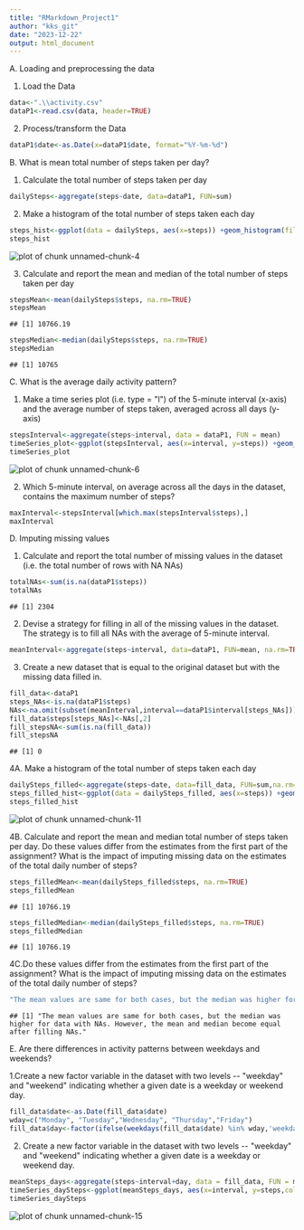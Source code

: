 ```yaml
---
title: "RMarkdown_Project1"
author: "kks_git"
date: "2023-12-22"
output: html_document
---
```




A. Loading and preprocessing the data

1.  Load the Data


```r
data<-".\\activity.csv"
dataP1<-read.csv(data, header=TRUE)
```

2.  Process/transform the Data


```r
dataP1$date<-as.Date(x=dataP1$date, format="%Y-%m-%d")
```

B. What is mean total number of steps taken per day?

1.  Calculate the total number of steps taken per day


```r
dailySteps<-aggregate(steps~date, data=dataP1, FUN=sum)
```

2.  Make a histogram of the total number of steps taken each day


```r
steps_hist<-ggplot(data = dailySteps, aes(x=steps)) +geom_histogram(fill="red", binwidth=500)+labs(title="Steps per Day", x="steps",y="frequency")+theme(plot.title = element_text(hjust=0.5))
steps_hist
```

![plot of chunk unnamed-chunk-4](figure/unnamed-chunk-4-1.png)

3.  Calculate and report the mean and median of the total number of steps taken per day


```r
stepsMean<-mean(dailySteps$steps, na.rm=TRUE)
stepsMean
```

```
## [1] 10766.19
```

```r
stepsMedian<-median(dailySteps$steps, na.rm=TRUE)
stepsMedian
```

```
## [1] 10765
```

C. What is the average daily activity pattern?

1. Make a time series plot (i.e. 
type = "l") of the 5-minute interval (x-axis) and the average number of steps taken, averaged across all days (y-axis)

```r
stepsInterval<-aggregate(steps~interval, data = dataP1, FUN = mean)
timeSeries_plot<-ggplot(stepsInterval, aes(x=interval, y=steps)) +geom_line(color="blue", linewidth=1)+labs(title="Steps per Interval", x="interval", y="average steps") +theme(plot.title = element_text(hjust=0.5, vjust = 2))
timeSeries_plot
```

![plot of chunk unnamed-chunk-6](figure/unnamed-chunk-6-1.png)

2. Which 5-minute interval, on average across all the days in the dataset, contains the maximum number of steps?

```r
maxInterval<-stepsInterval[which.max(stepsInterval$steps),]
maxInterval
```

D. Imputing missing values

1. Calculate and report the total number of missing values in the dataset (i.e. the total number of rows with NA NAs)

```r
totalNAs<-sum(is.na(dataP1$steps))
totalNAs
```

```
## [1] 2304
```

2. Devise a strategy for filling in all of the missing values in the dataset. The strategy is to fill all NAs with the average of 5-minute interval.

```r
meanInterval<-aggregate(steps~interval, data=dataP1, FUN=mean, na.rm=TRUE)
```

3. Create a new dataset that is equal to the original dataset but with the missing data filled in.

```r
fill_data<-dataP1
steps_NAs<-is.na(dataP1$steps)
NAs<-na.omit(subset(meanInterval,interval==dataP1$interval[steps_NAs]))
fill_data$steps[steps_NAs]<-NAs[,2]
fill_stepsNA<-sum(is.na(fill_data))
fill_stepsNA
```

```
## [1] 0
```

4A. Make a histogram of the total number of steps taken each day 

```r
dailySteps_filled<-aggregate(steps~date, data=fill_data, FUN=sum,na.rm=TRUE)
steps_filled_hist<-ggplot(data = dailySteps_filled, aes(x=steps)) +geom_histogram(fill="green", binwidth=500)+labs(title="Steps per Day with no NAs", x="steps",y="frequency")+theme(plot.title = element_text(hjust=0.5))
steps_filled_hist
```

![plot of chunk unnamed-chunk-11](figure/unnamed-chunk-11-1.png)

4B. Calculate and report the mean and median total number of steps taken per day. Do these values differ from the estimates from the first part of the assignment? What is the impact of imputing missing data on the estimates of the total daily number of steps?

```r
steps_filledMean<-mean(dailySteps_filled$steps, na.rm=TRUE)
steps_filledMean
```

```
## [1] 10766.19
```

```r
steps_filledMedian<-median(dailySteps_filled$steps, na.rm=TRUE)
steps_filledMedian
```

```
## [1] 10766.19
```

4C.Do these values differ from the estimates from the first part of the assignment? What is the impact of imputing missing data on the estimates of the total daily number of steps?

```r
"The mean values are same for both cases, but the median was higher for data with NAs. However, the mean and median become equal after filling NAs."
```

```
## [1] "The mean values are same for both cases, but the median was higher for data with NAs. However, the mean and median become equal after filling NAs."
```

E. Are there differences in activity patterns between weekdays and weekends?

1.Create a new factor variable in the dataset with two levels -- "weekday" and "weekend" indicating whether a given date is a weekday or weekend day.

```r
fill_data$date<-as.Date(fill_data$date)
wday=c("Monday", "Tuesday","Wednesday", "Thursday","Friday")
fill_data$day<-factor(ifelse(weekdays(fill_data$date) %in% wday,'weekday','weekend'))
```

2. Create a new factor variable in the dataset with two levels -- "weekday" and "weekend" indicating whether a given date is a weekday or weekend day.

```r
meanSteps_days<-aggregate(steps~interval+day, data = fill_data, FUN = mean, na.rm=TRUE)
timeSeries_daySteps<-ggplot(meanSteps_days, aes(x=interval, y=steps,color=day)) +geom_line()+facet_grid(day~.)+labs(title="Steps by Days", x="interval", y="average steps") +theme(plot.title = element_text(hjust=0.5, vjust = 2))
timeSeries_daySteps
```

![plot of chunk unnamed-chunk-15](figure/unnamed-chunk-15-1.png)

